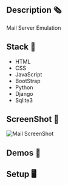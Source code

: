 ## Description 🗞️
Mail Server Emulation

## Stack 🧰
- HTML
- CSS
- JavaScript
- BootStrap
- Python
- Django
- Sqlite3

## ScreenShot 📸
![Mail ScreenShot](https://res.cloudinary.com/dqxtoises/image/upload/v1637005096/mail-screen_shoot_jsdnxm.png)

## Demos 🎥

## Setup 🖥️
